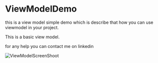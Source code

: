 # ViewModelDemo
 this is a view model simple demo which is describe that how you can use viewmodel in your project.
 
This is a basic view model.


for any help you can contact me on linkedin

![ViewModelScreenShoot](https://user-images.githubusercontent.com/42467336/150928295-053fffda-a42b-4411-9575-399803b5ed1b.jpg)






